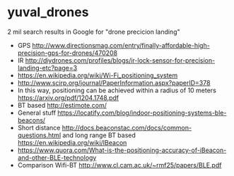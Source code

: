 # yuval_drones


2 mil search results in Google for "drone precicion landing" 

*  GPS http://www.directionsmag.com/entry/finally-affordable-high-precision-gps-for-drones/470208  
*  IR http://diydrones.com/profiles/blogs/ir-lock-sensor-for-precision-landing-etc?page=3
*  https://en.wikipedia.org/wiki/Wi-Fi_positioning_system
*  http://www.scirp.org/journal/PaperInformation.aspx?paperID=378
*  In this way, positioning can be achieved within a radius of 10 meters https://arxiv.org/pdf/1204.1748.pdf
*  BT based http://estimote.com/
*  General stuff https://locatify.com/blog/indoor-positioning-systems-ble-beacons/
*  Short distance http://docs.beaconstac.com/docs/common-questions.html and long range BT based https://en.wikipedia.org/wiki/IBeacon
*  https://www.quora.com/What-is-the-positioning-accuracy-of-iBeacon-and-other-BLE-technology
* Comparison Wifi-BT http://www.cl.cam.ac.uk/~rmf25/papers/BLE.pdf
